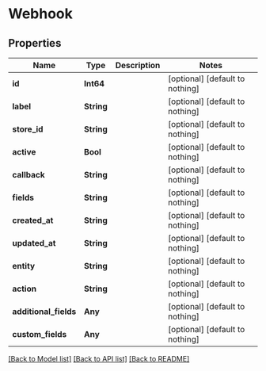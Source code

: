 # Webhook


## Properties
Name | Type | Description | Notes
------------ | ------------- | ------------- | -------------
**id** | **Int64** |  | [optional] [default to nothing]
**label** | **String** |  | [optional] [default to nothing]
**store_id** | **String** |  | [optional] [default to nothing]
**active** | **Bool** |  | [optional] [default to nothing]
**callback** | **String** |  | [optional] [default to nothing]
**fields** | **String** |  | [optional] [default to nothing]
**created_at** | **String** |  | [optional] [default to nothing]
**updated_at** | **String** |  | [optional] [default to nothing]
**entity** | **String** |  | [optional] [default to nothing]
**action** | **String** |  | [optional] [default to nothing]
**additional_fields** | **Any** |  | [optional] [default to nothing]
**custom_fields** | **Any** |  | [optional] [default to nothing]


[[Back to Model list]](../README.md#models) [[Back to API list]](../README.md#api-endpoints) [[Back to README]](../README.md)



